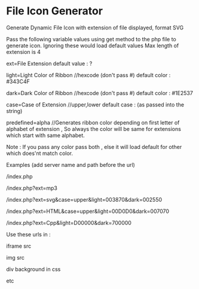 # File Icon Generator
Generate Dynamic File Icon with extension of file displayed, format SVG

Pass the following variable values using get method to the php file to generate icon.
Ignoring these would load default values
Max length of extension is 4

ext=File Extension default value : ?

light=Light Color of Ribbon //hexcode (don't pass #) default color : #343C4F

dark=Dark Color of Ribbon //hexcode (don't pass #) default color : #1E2537

case=Case of Extension //upper,lower default case : (as passed into the string)

predefined=alpha //Generates ribbon color depending on first letter of alphabet of extension , So always the color will be same for extensions which start with same alphabet.

Note :
If you pass any color pass both , else it will load default for other which does'nt match color.

Examples (add server name and path before the url)

/index.php

/index.php?ext=mp3

/index.php?ext=svg&case=upper&light=003870&dark=002550

/index.php?ext=HTML&case=upper&light=00D0D0&dark=007070

/index.php?ext=Cpp&light=D00000&dark=700000

Use these urls in :

iframe src

img src

div background in css

etc

